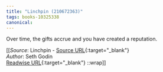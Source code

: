 ```yaml
---
title: "Linchpin (210672363)"
tags: books-10325338
canonical: 
---
```


Over time, the gifts accrue and you have created a reputation.


[[_Source_: Linchpin - [Source URL](){:target="_blank"}<br>
_Author_: Seth Godin<br>
[Readwise URL](https://readwise.io/open/210672363){:target="_blank"}
::wrap]]